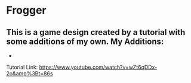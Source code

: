 # Frogger

This is a game design created by a tutorial with some additions of my own.
My Additions: 
-
-

Tutorial Link: https://www.youtube.com/watch?v=wZt6qDDx-2o&amp%3Bt=86s
